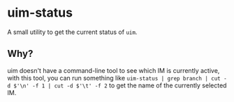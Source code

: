 # uim-status

A small utility to get the current status of `uim`.

## Why?

uim doesn't have a command-line tool to see which IM is currently active, with this tool, you can run something like `uim-status | grep branch | cut -d $'\n' -f 1 | cut -d $'\t' -f 2` to get the name of the currently selected IM.

